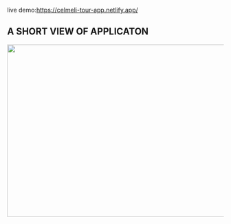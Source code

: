 live demo:https://celmeli-tour-app.netlify.app/
## A SHORT VIEW OF APPLICATON

<img src="https://media.giphy.com/media/v1.Y2lkPTc5MGI3NjExdzNpanF3M3E3OWprM3J5bHRic3M2ZHMyNDhhZGJqejJxNDlpNzZ4biZlcD12MV9pbnRlcm5hbF9naWZfYnlfaWQmY3Q9Zw/9x3DeED6mV0aixDG00/giphy.gif" width="800" height="400m" />
